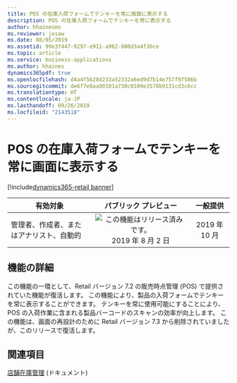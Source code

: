 ```yaml
---
title: POS の在庫入荷フォームでテンキーを常に画面に表示する
description: POS の在庫入荷フォームでテンキーを常に表示する
author: hhainesms
ms.reviewer: josaw
ms.date: 08/05/2019
ms.assetid: 99e3f447-9297-e911-a962-000d3a4f36ce
ms.topic: article
ms.service: business-applications
ms.author: hhaines
dynamics365pdf: true
ms.openlocfilehash: d4a4f5b28d233a52332a6ed9d7b14e757f9f586b
ms.sourcegitcommit: de6f7e8aa90101a730c0109e3578b9131cd3c6cc
ms.translationtype: HT
ms.contentlocale: ja-JP
ms.lasthandoff: 09/26/2019
ms.locfileid: "2143518"
---
```

# <a name="numpad-to-remain-on-screen-in-pos-inventory-receiving-form"></a>POS の在庫入荷フォームでテンキーを常に画面に表示する
[!include[dynamics365-retail banner](../includes/dynamics365-retail.md)]

| 有効対象    |  パブリック プレビュー | 一般提供 | 
| ---------- | :----------: |:----------: |
|管理者、作成者、またはアナリスト、自動的|![この機能はリリース済みです。](/dynamics365-release-plan/media/green-checkmark.png "この機能はリリース済みです。") 2019 年 8 月 2 日| 2019 年 10 月|






## <a name="feature-details"></a>機能の詳細
<!--feature detail start -->
この機能の一環として、Retail バージョン 7.2 の販売時点管理 (POS) で提供されていた機能が復活します。 この機能により、製品の入荷フォームでテンキーを常に表示することができます。 テンキーを常に使用可能にすることにより、POS の入荷作業に含まれる製品バーコードのスキャンの効率が向上します。 この機能は、画面の再設計のために Retail バージョン 7.3 から削除されていましたが、このリリースで復活します。
<!--feature detail end -->












## <a name="see-also"></a>関連項目

[店舗在庫管理](https://docs.microsoft.com/dynamics365/unified-operations/retail/work-with-store-inventory) (ドキュメント)
